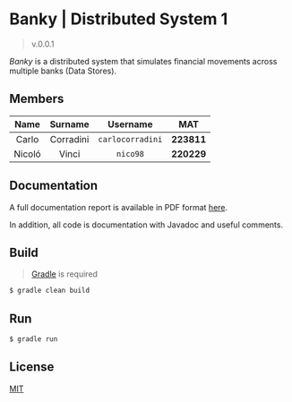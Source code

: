 # Banky | Distributed System 1

> v.0.0.1

_Banky_ is a distributed system that simulates financial movements across multiple banks (Data Stores).

## Members

|  Name  |  Surname  |     Username     |    MAT     |
| :----: | :-------: | :--------------: | :--------: |
| Carlo  | Corradini | `carlocorradini` | **223811** |
| Nicoló |   Vinci   |     `nico98`     | **220229** |

## Documentation

A full documentation report is available in PDF format [here](./Report.pdf).

In addition, all code is documentation with Javadoc and useful comments.

## Build

> [Gradle](https://gradle.org) is required

```bash
$ gradle clean build
```

## Run

```bash
$ gradle run
```

## License

[MIT](./LICENSE)
